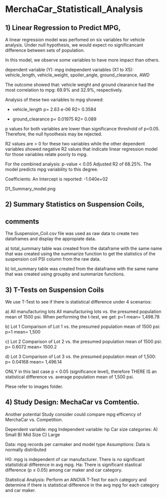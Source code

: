 # MerchaCar_Statisticall_Analysis

## 1) Linear Regression to Predict MPG,

A linear regression model was perfomed on six variables for vehicle analysis. Under null hypothesis, we would expect no significancant difference between sets of population.

In this model, we observe some variables to have more impact than others.

dependent variable (Y): mpg
independent variables (X1 to X5): 
vehicle_length, vehicle_weight, spoiler_angle, ground_clearance, AWD

The outcome showed that: vehicle weight and ground clearance had the most correlation to mpg: 69.9% and 32.9%, respectively. 

Analysis of these two variables to mpg showed:
* vehicle_length
p= 2.63 e-06
R2= 0.3584

* ground_clearance
p= 0.01975
R2= 0.089

p values for both variables are lower than significance threshold of p<0.05. Therefore, the null hyoothesis may be rejected.

R2 values are > 0 for these two variables while the other dependent variables showed negative R2 values that indicate linear regression model for those variables relate poorly to mpg.

For the combined analysis:
p-value < 0.05
Adjusted R2 of 68.25%. The model predicts mpg variability to this degree.

Coefficients:
An Intercept is reported: -1.040e+02

D1_Summary_model.png

## 2) Summary Statistics on Suspension Coils,
## comments

The Suspension_Coil.csv file was used as raw data to create two dataframes and display the appropiate data.

a) total_summary table was created from the dataframe with the same name that was created using the summarize function to get the statistics of the suspension coil PSI column from the raw data.

b) lot_summary table was created from the dataframe with the same name that was created using groupby and summarize functions.

## 3) T-Tests on Suspension Coils 

We use T-Test to see if there is statistical difference under 4 scenarios:

a) All manufacturing lots
All manufacturing lots vs. the presumed population mean of 1500 psi.
When performing the t-test, we get:
p=1
mean= 1,498.78

b) Lot 1
Comparison of Lot 1 vs. the presumed population mean of 1500 psi:
p=1
mean= 1,500

c) Lot 2
Comparison of Lot 2 vs. the presumed population mean of 1500 psi:
p= 0.6072
mean= 1500.2

d) Lot 3
Comparison of Lot 3 vs. the presumed population mean of 1,500:
p= 0.04168
mean= 1,496.14

ONLY in this last case p < 0.05 (significance level), therefore THERE IS an statistical difference vs. average population mean of 1,500 psi.

Plese refer to images folder.

## 4) Study Design: MechaCar vs Comtentio.

Another potential Study consider could compare mpg efficency of MerchaCar vs. Competition.

Dependent variable: mpg
Independent variable: hp
Car size categories: A) Small B) Mid Size C) Large

Data: mpg records per carmaker and model type
Assumptions: Data is normally distributed

H0: mpg is independent of car manufacturer. There is no significant statistidcal difference in avg mpg.
Ha: There is significant stastical difference (p ≤ 0.05) among car maker and car category.

Statistical Analysis: Perform an ANOVA T-Test for each category and determine if there is statistical difference in the avg mpg for each category and car maker.






